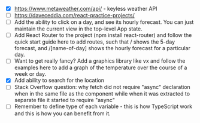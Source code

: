 -[x] https://www.metaweather.com/api/ - keyless weather API
-[ ] https://daveceddia.com/react-practice-projects/
-[ ] Add the ability to click on a day, and see its hourly forecast. You can just maintain the current view in the top-level App state.
-[ ] Add React Router to the project (npm install react-router) and follow the quick start guide here to add routes, such that / shows the 5-day forecast, and /[name-of-day] shows the hourly forecast for a particular day.
-[ ] Want to get really fancy? Add a graphics library like vx and follow the examples here to add a graph of the temperature over the course of a week or day.
-[x] Add ability to search for the location
-[ ] Stack Overflow question: why fetch did not require "async" declaration when in the same file as the component while when it was extracted to separate file it started to require "async"
-[ ] Remember to define type of each variable - this is how TypeScript work and this is how you can benefit from it.